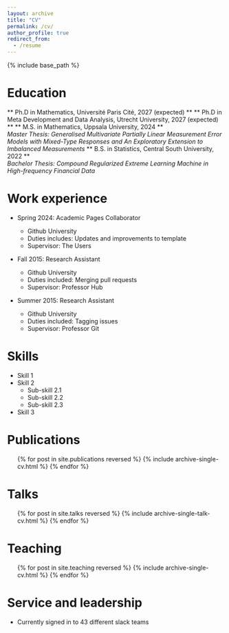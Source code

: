 ```yaml
---
layout: archive
title: "CV"
permalink: /cv/
author_profile: true
redirect_from:
  - /resume
---
```


{% include base_path %}

Education
======
** Ph.D in Mathematics, Université Paris Cité, 2027 (expected) **
** Ph.D in Meta Development and Data Analysis, Utrecht University, 2027 (expected) **
** M.S. in Mathematics, Uppsala University, 2024 ** <br>
_Master Thesis: Generalised Multivariate Partially Linear Measurement Error Models with Mixed-Type Responses and An Exploratory Extension to Imbalanced Measurements_
** B.S. in Statistics, Central South University, 2022 ** <br>
_Bachelor Thesis: Compound Regularized Extreme Learning Machine in High-frequency Financial Data_

Work experience
======
* Spring 2024: Academic Pages Collaborator
  * Github University
  * Duties includes: Updates and improvements to template
  * Supervisor: The Users

* Fall 2015: Research Assistant
  * Github University
  * Duties included: Merging pull requests
  * Supervisor: Professor Hub

* Summer 2015: Research Assistant
  * Github University
  * Duties included: Tagging issues
  * Supervisor: Professor Git
  
Skills
======
* Skill 1
* Skill 2
  * Sub-skill 2.1
  * Sub-skill 2.2
  * Sub-skill 2.3
* Skill 3

Publications
======
  <ul>{% for post in site.publications reversed %}
    {% include archive-single-cv.html %}
  {% endfor %}</ul>
  
Talks
======
  <ul>{% for post in site.talks reversed %}
    {% include archive-single-talk-cv.html  %}
  {% endfor %}</ul>
  
Teaching
======
  <ul>{% for post in site.teaching reversed %}
    {% include archive-single-cv.html %}
  {% endfor %}</ul>
  
Service and leadership
======
* Currently signed in to 43 different slack teams
